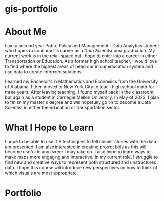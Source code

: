 # gis-portfolio
# About Me
I am a second year Public Policy and Management - Data Analytics student who hopes to continue his career as a Data Scientist post graduation. My current work is in the retail space but I hope to enter into a career in either Transportation or Education. As a former high school teacher, I would love to find where the highest areas of need our in our education system and use data to create informed solutions.

I earned my Bachelor's in Mathematics and Economics from the University of Alabama. I then moved to New York City to teach high school math for three years. After leaving teaching, I found myself back in the classroom, but again as a student at Carnegie Mellon University. In May of 2023, I plan to finish my master's degree and will hopefully go on to become a Data Scientist in either the education or transportation sector. 

# What I Hope to Learn
I hope to be able to use GIS techniques to tell clearer stories with the data I am presented. I am also interested in creating project bids as this will become useful in any career I may take on. I also hope to learn ways to make maps more engaging and interactive. In my current role, I struggle to find new and creative ways to represent both structured and unstructured data. I hope this course will introduce new perspectives on how to think of which visuals are most appropriate.

# Portfolio
